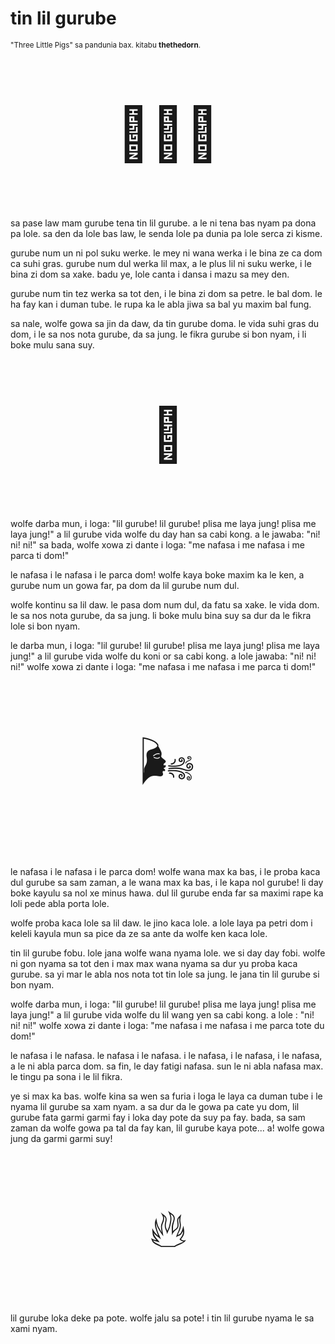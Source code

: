 # tin lil gurube

<small>"Three Little Pigs" sa pandunia bax. kitabu **thethedorn**.</small>

<p style="font-size:6em;text-align:center;">🐷🐷🐷</p>

sa pase law mam gurube tena tin lil gurube. a le ni tena bas nyam pa
dona pa lole. sa den da lole bas law, le senda lole pa dunia pa
lole serca zi kisme.

gurube num un ni pol suku werke. le mey ni wana werka i le bina ze
ca dom ca suhi gras. gurube num dul werka lil max, a le plus lil ni
suku werke, i le bina zi dom sa xake. badu ye, lole canta i dansa
i mazu sa mey den.

gurube num tin tez werka sa tot den, i le bina zi dom sa petre. le
bal dom. le ha fay kan i duman tube. le rupa ka le abla jiwa sa bal
yu maxim bal fung.

sa nale, wolfe gowa sa jin da daw, da tin gurube doma. le vida suhi
gras du dom, i le sa nos nota gurube, da sa jung. le fikra gurube si
bon nyam, i li boke mulu sana suy.

<p style="font-size:6em;text-align:center;">🐺</p>

wolfe darba mun, i loga: "lil gurube! lil gurube! plisa me laya jung!
plisa me laya jung!" a lil gurube vida wolfe du day han sa cabi kong.
a le jawaba: "ni! ni! ni!" sa bada, wolfe xowa zi dante i loga:
"me nafasa i me nafasa i me parca ti dom!"

le nafasa i le nafasa i le parca dom! wolfe kaya boke maxim ka le
ken, a gurube num un gowa far, pa dom da lil gurube num dul.

wolfe kontinu sa lil daw. le pasa dom num dul, da fatu sa xake. le
vida dom. le sa nos nota gurube, da sa jung. li boke mulu bina suy
sa dur da le fikra lole si bon nyam.

le darba mun, i loga: "lil gurube! lil gurube! plisa me laya jung!
plisa me laya jung!" a lil gurube vida wolfe du koni or sa cabi kong.
a lole jawaba: "ni! ni! ni!" wolfe xowa zi dante i loga: "me
nafasa i me nafasa i me parca ti dom!"

<p style="font-size:6em;text-align:center;">🌬️</p>

le nafasa i le nafasa i le parca dom! wolfe wana max ka bas, i le
proba kaca dul gurube sa sam zaman, a le wana max ka bas, i le kapa nol
gurube! li day boke kayulu sa nol xe minus hawa. dul lil gurube
enda far sa maximi rape ka loli pede abla porta lole.

wolfe proba kaca lole sa lil daw. le jino kaca lole. a lole laya
pa petri dom i keleli kayula mun sa pice da ze sa ante da wolfe ken
kaca lole.

tin lil gurube fobu. lole jana wolfe wana nyama lole. we si day day
fobi. wolfe ni gon nyama sa tot den i max max wana nyama sa dur yu
proba kaca gurube. sa yi mar le abla nos nota tot tin lole sa jung.
le jana tin lil gurube si bon nyam.

wolfe darba mun, i loga: "lil gurube! lil gurube! plisa me laya
jung! plisa me laya jung!" a lil gurube vida wolfe du lil wang yen sa
cabi kong. a lole   : "ni! ni! ni!" wolfe xowa zi dante i
loga: "me nafasa i me nafasa i me parca tote du dom!"

le nafasa i le nafasa. le nafasa i le nafasa. i le nafasa, i le
nafasa, i le nafasa, a le ni abla parca dom. sa fin, le day fatigi
nafasa. sun le ni abla nafasa max. le tingu pa sona i le lil
fikra.

ye si max ka bas. wolfe kina sa wen sa furia i loga le laya ca duman
tube i le nyama lil gurube sa xam nyam. a sa dur da le gowa pa cate yu
dom, lil gurube fata garmi garmi fay i loka day pote da suy pa fay.
bada, sa sam zaman da wolfe gowa pa tal da fay kan, lil gurube kaya
pote... a! wolfe gowa jung da garmi garmi suy!

<p style="font-size:6em;text-align:center;">🔥</p>

lil gurube loka deke pa pote. wolfe jalu sa pote! i tin lil gurube
nyama le sa xami nyam.

